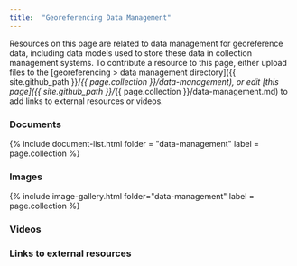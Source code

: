 ```yaml
---
title:  "Georeferencing Data Management"
---
```


Resources on this page are related to data management for georeference data, including data models used to store these data in collection management systems. To contribute a resource to this page, either upload files to the [georeferencing > data management directory]({{ site.github_path }}/_{{ page.collection }}/data-management), or edit [this page]({{ site.github_path }}/_{{ page.collection }}/data-management.md) to add links to external resources or videos.

### Documents

{% include document-list.html folder = "data-management" label = page.collection %}

### Images

{% include image-gallery.html folder="data-management" label = page.collection %}

### Videos


### Links to external resources
